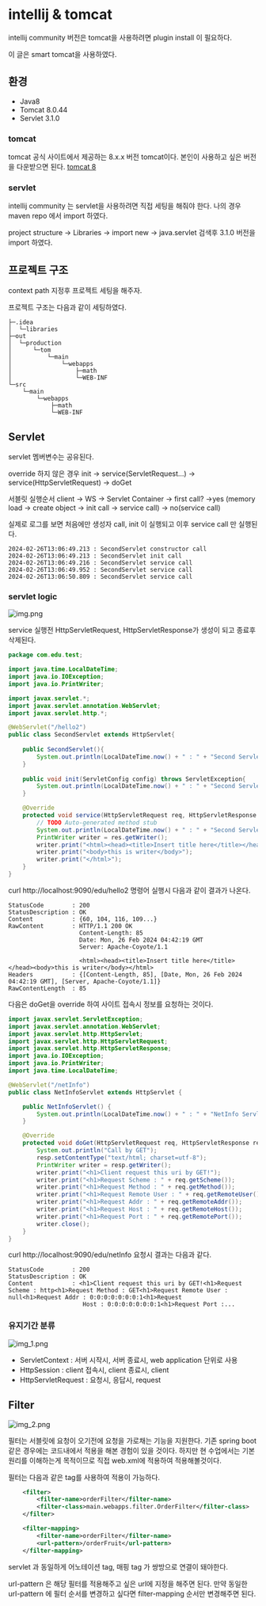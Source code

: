 # intellij & tomcat

intellij community 버전은 tomcat을 사용하려면 plugin install 이 필요하다.

이 글은 smart tomcat을 사용하였다.

## 환경
- Java8
- Tomcat 8.0.44
- Servlet 3.1.0

### tomcat

tomcat 공식 사이트에서 제공하는 8.x.x 버전 tomcat이다. 본인이 사용하고 싶은 버전을 다운받으면 된다.
[tomcat 8](https://tomcat.apache.org/download-80.cgi)

### servlet

intellij community 는 servlet을 사용하려면 직접 세팅을 해줘야 한다. 나의 경우 maven repo 에서 import 하였다.

project structure -> Libraries -> import new -> java.servlet 검색후 3.1.0 버전을 import 하였다. 

## 프로젝트 구조

context path 지정후 프로젝트 세팅을 해주자.

프로젝트 구조는 다음과 같이 세팅하였다.
```text
├─.idea                          
│  └─libraries
├─out
│  └─production
│      └─tom
│          └─main
│              └─webapps
│                  ├─math
│                  └─WEB-INF
└─src
    └─main
        └─webapps
            ├─math
            └─WEB-INF
```

## Servlet
servlet 멤버변수는 공유된다.

override 하지 않은 경우
init -> service(ServletRequest...) -> service(HttpServletRequest) -> doGet

서블릿 실행순서
client -> WS -> Servlet Container -> first call? ->yes (memory load -> create object -> init call -> service call)
                                                              -> no(service call)

실제로 로그를 보면 처음에만 생성자 call, init 이 실행되고 이후 service call 만 실행된다.

```log
2024-02-26T13:06:49.213 : SecondServlet constructor call
2024-02-26T13:06:49.213 : SecondServlet init call
2024-02-26T13:06:49.216 : SecondServlet service call
2024-02-26T13:06:49.952 : SecondServlet service call
2024-02-26T13:06:50.809 : SecondServlet service call
```
### servlet logic

![img.png](img.png)

service 실행전 HttpServletRequest, HttpServletResponse가 생성이 되고
종료후 삭제된다.

```java
package com.edu.test;

import java.time.LocalDateTime;
import java.io.IOException;
import java.io.PrintWriter;

import javax.servlet.*;
import javax.servlet.annotation.WebServlet;
import javax.servlet.http.*;

@WebServlet("/hello2")
public class SecondServlet extends HttpServlet{
	
	public SecondServlet(){
		System.out.println(LocalDateTime.now() + " : " + "Second Servlet");
	}
	
	public void init(ServletConfig config) throws ServletException{
		System.out.println(LocalDateTime.now() + " : " + "Second Servlet init call");
	}

	@Override
	protected void service(HttpServletRequest req, HttpServletResponse res) throws ServletException, IOException {
		// TODO Auto-generated method stub
		System.out.println(LocalDateTime.now() + " : " + "Second Servlet service call");
		PrintWriter writer = res.getWriter();
		writer.print("<html><head><title>Insert title here</title></head>");
		writer.print("<body>this is writer</body>");
		writer.print("</html>");
	}
}
```

curl http://localhost:9090/edu/hello2 명령어 실행시 다음과 같이 결과가 나온다.
```text
StatusCode        : 200
StatusDescription : OK
Content           : {60, 104, 116, 109...}
RawContent        : HTTP/1.1 200 OK
                    Content-Length: 85
                    Date: Mon, 26 Feb 2024 04:42:19 GMT
                    Server: Apache-Coyote/1.1

                    <html><head><title>Insert title here</title></head><body>this is writer</body></html>
Headers           : {[Content-Length, 85], [Date, Mon, 26 Feb 2024 04:42:19 GMT], [Server, Apache-Coyote/1.1]}
RawContentLength  : 85
```
다음은 doGet을 override 하여 사이트 접속시 정보를 요청하는 것이다.
```java
import javax.servlet.ServletException;
import javax.servlet.annotation.WebServlet;
import javax.servlet.http.HttpServlet;
import javax.servlet.http.HttpServletRequest;
import javax.servlet.http.HttpServletResponse;
import java.io.IOException;
import java.io.PrintWriter;
import java.time.LocalDateTime;

@WebServlet("/netInfo")
public class NetInfoServlet extends HttpServlet {

    public NetInfoServlet() {
        System.out.println(LocalDateTime.now() + " : " + "NetInfo Servlet constructor call");
    }

    @Override
    protected void doGet(HttpServletRequest req, HttpServletResponse resp) throws ServletException, IOException {
        System.out.println("Call by GET");
        resp.setContentType("text/html; charset=utf-8");
        PrintWriter writer = resp.getWriter();
        writer.print("<h1>Client request this uri by GET!");
        writer.print("<h1>Request Scheme : " + req.getScheme());
        writer.print("<h1>Request Method : " + req.getMethod());
        writer.print("<h1>Request Remote User : " + req.getRemoteUser());
        writer.print("<h1>Request Addr : " + req.getRemoteAddr());
        writer.print("<h1>Request Host : " + req.getRemoteHost());
        writer.print("<h1>Request Port : " + req.getRemotePort());
        writer.close();
    }
}
```
curl http://localhost:9090/edu/netInfo 요청시 결과는 다음과 같다.
```text
StatusCode        : 200
StatusDescription : OK
Content           : <h1>Client request this uri by GET!<h1>Request Scheme : http<h1>Request Method : GET<h1>Request Remote User : null<h1>Request Addr : 0:0:0:0:0:0:0:1<h1>Request 
                     Host : 0:0:0:0:0:0:0:1<h1>Request Port :...
```


### 유지기간 분류

![img_1.png](img_1.png)

- ServletContext : 서버 시작시, 서버 종료시, web application 단위로 사용
- HttpSession : client 접속시, client 종료시, client
- HttpServletRequest : 요청시, 응답시, request


## Filter
![img_2.png](img_2.png)

필터는 서블릿에 요청이 오기전에 요청을 가로채는 기능을 지원한다.
기존 spring boot 같은 경우에는 코드내에서 적용을 해본 경험이 있을 것이다. 하지만 
현 수업에서는 기본 원리를 이해하는게 목적이므로 직접 web.xml에 적용하여 적용해볼것이다.

필터는 다음과 같은 tag를 사용하여 적용이 가능하다.

```xml
    <filter>
        <filter-name>orderFilter</filter-name>
        <filter-class>main.webapps.filter.OrderFilter</filter-class>
    </filter>

    <filter-mapping>
        <filter-name>orderFilter</filter-name>
        <url-pattern>/orderFruit</url-pattern>
    </filter-mapping>
```

servlet 과 동일하게 어노테이션 tag, 매핑 tag 가 쌍방으로 연결이 돼야한다.

url-pattern 은 해당 필터를 적용해주고 싶은 url에 지정을 해주면 된다.
만약 동일한 url-pattern 에 필터 순서를 변경하고 싶다면 filter-mapping 순서만 변경해주면 된다.

